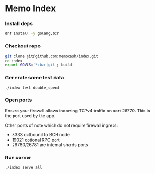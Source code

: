 # Memo Index

### Install deps
```bash
dnf install -y golang,bzr
```

### Checkout repo
```bash
git clone git@github.com:memocash/index.git
cd index
export GOVCS='*:bzr|git'; build
```

### Generate some test data
```bash
./index test double_spend
```

### Open ports
Ensure your firewall allows incoming TCPv4 traffic on port 26770. This is the port used by the app.

Other ports of note which do not require firewall ingress:

* 8333 outbound to BCH node
* 19021 optional RPC port
* 26780/26781 are internal shards ports

### Run server
```bash
./index serve all 
```
